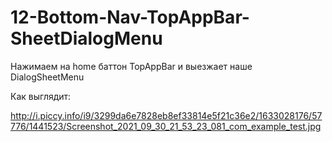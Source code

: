 # 12-Bottom-Nav-TopAppBar-SheetDialogMenu

Нажимаем на home баттон TopAppBar и выезжает наше DialogSheetMenu

Как выглядит:

http://i.piccy.info/i9/3299da6e7828eb8ef33814e5f21c36e2/1633028176/57776/1441523/Screenshot_2021_09_30_21_53_23_081_com_example_test.jpg
